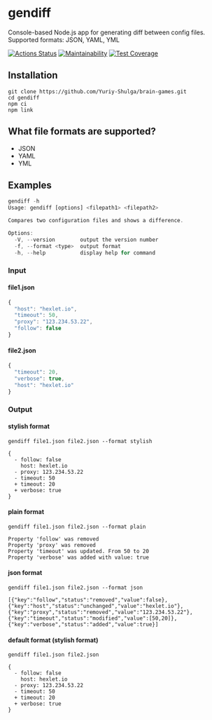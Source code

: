 # gendiff

Console-based Node.js app for generating diff between config files. Supported formats: JSON, YAML, YML

[![Actions Status](https://github.com/gaucherov/gendiff/actions/workflows/tests.yml/badge.svg)](https://github.com/gaucherov/gendiff/actions)
[![Maintainability](https://api.codeclimate.com/v1/badges/b4098cf1a7ab0e5efec2/maintainability)](https://codeclimate.com/github/gaucherov/gendiff/maintainability)
[![Test Coverage](https://api.codeclimate.com/v1/badges/b4098cf1a7ab0e5efec2/test_coverage)](https://codeclimate.com/github/gaucherov/gendiff/test_coverage)

## Installation

```
git clone https://github.com/Yuriy-Shulga/brain-games.git
cd gendiff
npm ci
npm link
```

## What file formats are supported?
- JSON
- YAML
- YML

## Examples

```js
gendiff -h
Usage: gendiff [options] <filepath1> <filepath2>

Compares two configuration files and shows a difference.

Options:
  -V, --version        output the version number
  -f, --format <type>  output format
  -h, --help           display help for command
```
### Input
#### file1.json
```js
{
  "host": "hexlet.io",
  "timeout": 50,
  "proxy": "123.234.53.22",
  "follow": false
}
```
#### file2.json
```js
{
  "timeout": 20,
  "verbose": true,
  "host": "hexlet.io"
}
```
### Output
#### stylish format
```
gendiff file1.json file2.json --format stylish

{
  - follow: false
    host: hexlet.io
  - proxy: 123.234.53.22
  - timeout: 50
  + timeout: 20
  + verbose: true
}
```
#### plain format
```
gendiff file1.json file2.json --format plain

Property 'follow' was removed
Property 'proxy' was removed
Property 'timeout' was updated. From 50 to 20
Property 'verbose' was added with value: true
```
#### json format
```
gendiff file1.json file2.json --format json

[{"key":"follow","status":"removed","value":false},{"key":"host","status":"unchanged","value":"hexlet.io"},{"key":"proxy","status":"removed","value":"123.234.53.22"},{"key":"timeout","status":"modified","value":[50,20]},{"key":"verbose","status":"added","value":true}]
```
#### default format (stylish format)
```
gendiff file1.json file2.json

{
  - follow: false
    host: hexlet.io
  - proxy: 123.234.53.22
  - timeout: 50
  + timeout: 20
  + verbose: true
}
```

